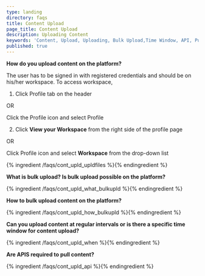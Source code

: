 ```yaml
---
type: landing
directory: faqs
title: Content Upload
page_title: Content Upload
description: Uploading Content
keywords: 'Content, Upload, Uploading, Bulk Upload,Time Window, API, Pull content  '
published: true
---
```



**How do you upload content on the platform?**

The user has to be signed in with registered credentials and should be on his/her workspace. 
To access workspace,

 1. Click Profile tab on the header

 OR

 Click the Profile icon and select Profile
 
 2. Click **View your Workspace** from the right side of the profile page

 OR

 Click Profile icon and select **Workspace** from the drop-down list

{% ingredient /faqs/cont_upld_upldfiles %}{% endingredient %}

**What is bulk upload? Is bulk upload possible on the platform?**

{% ingredient /faqs/cont_upld_what_bulkupld %}{% endingredient %}

**How to bulk upload content on the platform?**

{% ingredient /faqs/cont_upld_how_bulkupld %}{% endingredient %}

**Can you upload content at regular intervals or is there a specific time window for content upload?**

{% ingredient /faqs/cont_upld_when %}{% endingredient %}

**Are APIS required to pull content?**

{% ingredient /faqs/cont_upld_api %}{% endingredient %}
